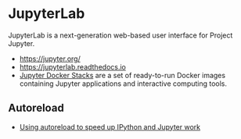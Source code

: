 # JupyterLab

JupyterLab is a next-generation web-based user interface for Project Jupyter.

* <https://jupyter.org/>
* <https://jupyterlab.readthedocs.io>
* [Jupyter Docker Stacks](https://jupyter-docker-stacks.readthedocs.io/en/latest/index.html) are a set of ready-to-run Docker images containing Jupyter applications and interactive computing tools.

## Autoreload

* [Using autoreload to speed up IPython and Jupyter work](https://www.wrighters.io/using-autoreload-to-speed-up-ipython-and-jupyter-work/)